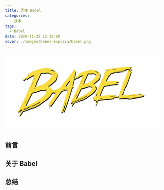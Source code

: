 ```yaml
---
title: 弄懂 Babel
categories:
  - 技术
tags:
  - Babel
date: 2020-11-25 12:16:08
cover: ./images/babel-explain/babel.png
---
```


![babel](./images/babel-explain/babel.png)

<!--more-->

## 前言
## 关于 Babel
## 总结





